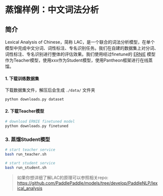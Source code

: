 # 蒸馏样例：中文词法分析

## 简介

Lexical Analysis of Chinese，简称 LAC，是一个联合的词法分析模型，在单个模型中完成中文分词、词性标注、专名识别任务。我们在自建的数据集上对分词、词性标注、专名识别进行整体的评估效果。我们使用经过finetune的 [ERNIE](https://github.com/PaddlePaddle/LARK/tree/develop/ERNIE) 模型作为Teacher模型，使用xxx作为Student模型，使用Pantheon框架进行在线蒸馏。

#### 1. 下载训练数据集

下载数据集文件，解压后会生成 `./data/` 文件夹
```bash
python downloads.py dataset
```

#### 2. 下载Teacher模型

```bash
# download ERNIE finetuned model
python downloads.py finetuned
```

### 3. 蒸馏Student模型
```bash
# start teacher service
bash run_teacher.sh

# start student service
bash run_student.sh
```

> 如果你想详细了解LAC的原理可以参照相关repo: https://github.com/PaddlePaddle/models/tree/develop/PaddleNLP/lexical_analysis
